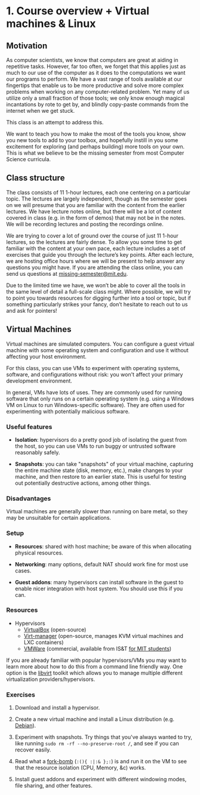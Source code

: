 <!-- JS use if these pages are used as githubpages. can be deleted if used elsewhere -->
<script src="https://code.jquery.com/jquery-3.2.1.min.js"></script>
<script src="script.js"></script>

# 1. Course overview + Virtual machines & Linux 

## Motivation
As computer scientists, we know that computers are great at aiding in repetitive tasks. However, far too often, we forget that this applies just as much to our use of the computer as it does to the computations we want our programs to perform. We have a vast range of tools available at our fingertips that enable us to be more productive and solve more complex problems when working on any computer-related problem. Yet many of us utilize only a small fraction of those tools; we only know enough magical incantations by rote to get by, and blindly copy-paste commands from the internet when we get stuck.

This class is an attempt to address this.

We want to teach you how to make the most of the tools you know, show you new tools to add to your toolbox, and hopefully instill in you some excitement for exploring (and perhaps building) more tools on your own. This is what we believe to be the missing semester from most Computer Science curricula.


## Class structure
The class consists of 11 1-hour lectures, each one centering on a particular topic. The lectures are largely independent, though as the semester goes on we will presume that you are familiar with the content from the earlier lectures. We have lecture notes online, but there will be a lot of content covered in class (e.g. in the form of demos) that may not be in the notes. We will be recording lectures and posting the recordings online.

We are trying to cover a lot of ground over the course of just 11 1-hour lectures, so the lectures are fairly dense. To allow you some time to get familiar with the content at your own pace, each lecture includes a set of exercises that guide you through the lecture’s key points. After each lecture, we are hosting office hours where we will be present to help answer any questions you might have. If you are attending the class online, you can send us questions at missing-semester@mit.edu.

Due to the limited time we have, we won’t be able to cover all the tools in the same level of detail a full-scale class might. Where possible, we will try to point you towards resources for digging further into a tool or topic, but if something particularly strikes your fancy, don’t hesitate to reach out to us and ask for pointers!


## Virtual Machines

Virtual machines are simulated computers. You can configure a guest virtual
machine with some operating system and configuration and use it without
affecting your host environment.

For this class, you can use VMs to experiment with operating systems, software,
and configurations without risk: you won't affect your primary development
environment.

In general, VMs have lots of uses. They are commonly used for running software
that only runs on a certain operating system (e.g. using a Windows VM on Linux
to run Windows-specific software). They are often used for experimenting with
potentially malicious software.

### Useful features

- **Isolation**: hypervisors do a pretty good job of isolating the guest from
the host, so you can use VMs to run buggy or untrusted software reasonably
safely.

- **Snapshots**: you can take "snapshots" of your virtual machine, capturing
the entire machine state (disk, memory, etc.), make changes to your machine,
and then restore to an earlier state. This is useful for testing out
potentially destructive actions, among other things.

### Disadvantages

Virtual machines are generally slower than running on bare metal, so they may
be unsuitable for certain applications.

### Setup

- **Resources**: shared with host machine; be aware of this when allocating
physical resources.

- **Networking**: many options, default NAT should work fine for most use
cases.

- **Guest addons**: many hypervisors can install software in the guest to
enable nicer integration with host system. You should use this if you can.

### Resources

- Hypervisors
    - [VirtualBox](https://www.virtualbox.org/) (open-source)
    - [Virt-manager](https://virt-manager.org/) (open-source, manages KVM virtual machines and LXC containers)
    - [VMWare](https://www.vmware.com/) (commercial, available from IS&T [for
    MIT students](https://ist.mit.edu/vmware-fusion))

If you are already familiar with popular hypervisors/VMs you may want to learn more about how to do this from a command line friendly way. One option is the [libvirt](https://wiki.libvirt.org/page/UbuntuKVMWalkthrough) toolkit which allows you to manage multiple different virtualization providers/hypervisors.

### Exercises

1. Download and install a hypervisor.

1. Create a new virtual machine and install a Linux distribution (e.g.
[Debian](https://www.debian.org/)).

1. Experiment with snapshots. Try things that you've always wanted to try, like
   running `sudo rm -rf --no-preserve-root /`, and see if you can recover
   easily.

1. Read what a [fork-bomb](https://en.wikipedia.org/wiki/Fork_bomb) (`:(){ :|:& };:`) is and run it on the VM to see that the resource isolation (CPU, Memory, &c) works.

1. Install guest addons and experiment with different windowing modes, file
   sharing, and other features.

